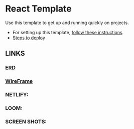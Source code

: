 # React Template

Use this template to get up and running quickly on projects. 
- For setting up this template, [follow these instructions](https://github.com/nss-nightclass-projects/Night-Class-Resources/blob/master/book-4-react/chapters/react-setup.md).
- [Steps to deploy](https://github.com/nss-nightclass-projects/REACT-Deployment-Netlify)

## LINKS
### [ERD](https://dbdiagram.io/d/60b6bcbcb29a09603d178d9c)

### [WireFrame](https://miro.com/app/board/o9J_lAIAK8I=/)

### NETLIFY:

### LOOM: 

### SCREEN SHOTS: 
